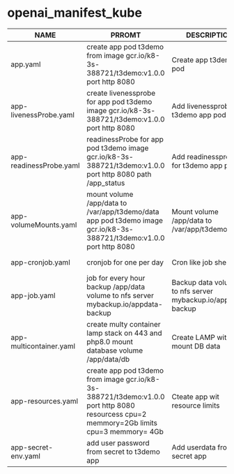 # openai_manifest_kube
| NAME                    | PRROMT                                                                                                                                   | DESCRIPTION                                                    | EXAMPLE                                                                                   |
|-------------------------|------------------------------------------------------------------------------------------------------------------------------------------|----------------------------------------------------------------|-------------------------------------------------------------------------------------------|
| app.yaml                | create app pod t3demo from image gcr.io/k8-3s-388721/t3demo:v1.0.0 port http 8080                                                        | Create app t3demo pod                                          | https://github.com/smatvyeyev/openai_manifest_kube/blob/main/yaml/app.yaml                |
| app-livenessProbe.yaml  | create livenessprobe for app pod t3demo image gcr.io/k8-3s-388721/t3demo:v1.0.0 port http 8080                                           | Add livenessprobe for t3demo app pod                           | https://github.com/smatvyeyev/openai_manifest_kube/blob/main/yaml/app-livenessProbe.yaml  |
| app-readinessProbe.yaml | readinessProbe for app pod t3demo image gcr.io/k8-3s-388721/t3demo:v1.0.0 port http 8080 path /app_status                                | Add readinessprobe for t3demo app pod                          | https://github.com/smatvyeyev/openai_manifest_kube/blob/main/yaml/app-readinessProbe.yaml |
| app-volumeMounts.yaml   | mount volume /app/data to /var/app/t3demo/data app pod t3demo image gcr.io/k8-3s-388721/t3demo:v1.0.0 port http 8080                     | Mount volume /app/data to /var/app/t3demo/data                 | https://github.com/smatvyeyev/openai_manifest_kube/blob/main/yaml/app-volumeMounts.yaml   |
| app-cronjob.yaml        | cronjob for one per day                                                                                                                  | Cron like job sheduller                                        | https://github.com/smatvyeyev/openai_manifest_kube/blob/main/yaml/app-cronjob.yaml        |
| app-job.yaml            | job for every  hour backup /app/data volume to nfs server mybackup.io/appdata-backup                                                     | Backup data volume to to nfs server mybackup.io/appdata-backup | https://github.com/smatvyeyev/openai_manifest_kube/blob/main/yaml/app-job.yaml            |
| app-multicontainer.yaml | create multy container lamp stack on 443 and php8.0  mount database volume /app/data/db                                                  | Create LAMP with mount DB data                                 | https://github.com/smatvyeyev/openai_manifest_kube/blob/main/yaml/app-multicontainer.yaml |
| app-resources.yaml      | create app pod t3demo from image gcr.io/k8-3s-388721/t3demo:v1.0.0 port http 8080 resourcess cpu=2 memmory=2Gb limits cpu=3 memmory= 4Gb | Cteate app wit resource limits                                 | https://github.com/smatvyeyev/openai_manifest_kube/blob/main/yaml/app-resources.yaml      |
| app-secret-env.yaml     | add user password  from secret to t3demo app                                                                                             | Add userdata from secret app                                   | https://github.com/smatvyeyev/openai_manifest_kube/blob/main/yaml/app-secret-env.yaml     |
